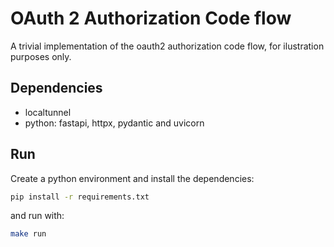 # OAuth 2 Authorization Code flow

A trivial implementation of the oauth2 authorization code flow, for ilustration purposes only.

## Dependencies

- localtunnel
- python: fastapi, httpx, pydantic and uvicorn

## Run

Create a python environment and install the dependencies:

```bash
pip install -r requirements.txt
```

and run with:

```bash
make run
```
